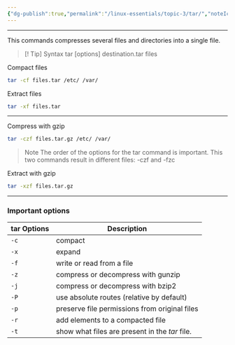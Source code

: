 ```yaml
---
{"dg-publish":true,"permalink":"/linux-essentials/topic-3/tar/","noteIcon":"1"}
---
```


---
This commands compresses several files and directories into a single file.

> [! Tip] Syntax
	tar [options] destination.tar files

Compact files
```bash
tar -cf files.tar /etc/ /var/
```

Extract files
```bash
tar -xf files.tar
```

---

Compress with gzip
```bash
tar -czf files.tar.gz /etc/ /var/
```

> Note
> The order of the options for the tar command is important. This two commands result in different files: -czf  and -fzc

Extract with gzip
```bash
tar -xzf files.tar.gz
```

---

### Important options

| tar Options | Description                                    |
| ----------- | ---------------------------------------------- |
| `-c`        | compact                                        |
| `-x`        | expand                                         |
| `-f`        | write or read from a file                      |
| `-z`        | compress or decompress with gunzip             |
| `-j`        | compress or decompress with bzip2              |
| `-P`        | use absolute routes (relative by default)      |
| `-p`        | preserve file permissions from original files  |
| `-r`        | add elements to a compacted file               |
| `-t`        | show what files are present in the _tar_ file. |
